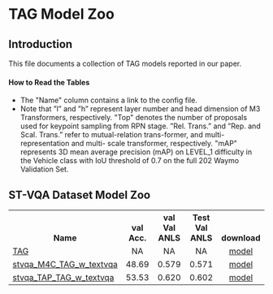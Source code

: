 # TAG Model Zoo

## Introduction

This file documents a collection of TAG models reported in our paper.

#### How to Read the Tables
* The "Name" column contains a link to the config file. 
*  Note that ”l” and ”h” represent layer number and head dimension of M3 Transformers, respectively. "Top" denotes the number of proposals used for keypoint sampling from RPN stage. ”Rel. Trans.” and ”Rep. and Scal. Trans.” refer to mutual-relation trans-former, and multi-representation and multi- scale transformer, respectively. "mAP" represents 3D mean average precision (mAP) on LEVEL_1 difficulty in the Vehicle class with IoU threshold of 0.7 on the full 202 Waymo Validation Set.

## ST-VQA Dataset Model Zoo

<table><tbody>
<!-- START TABLE -->
<!-- TABLE HEADER -->
<th valign="bottom">Name</th>
<th valign="bottom">val Acc.</th>
<th valign="bottom">val Val ANLS</th>
<th valign="bottom">Test Val ANLS</th>
<th valign="bottom">download</th>
 <tr><td align="left"><a href="https://github.com/HenryJunW/TAG/blob/main/save/exp_yaml/stvqa_TAG_inference.yaml">TAG</a></td>
<td align="center">NA</td>
<td align="center">NA</td>
<td align="center">NA</td>
<td align="center"><a href="https://drive.google.com/file/d/1gwDXXo6LYCSaCo1B7r3fbu7j504Vw-Xj/view?usp=sharing">model</a></td>
</tr>

 <tr><td align="left"><a href="https://github.com/HenryJunW/TAG/blob/main/save/exp_yaml/stvqa_m4c_plus_w_tag_textvqa.yaml">stvqa_M4C_TAG_w_textvqa</a></td>
<td align="center">48.69</td>
<td align="center">0.579</td>
<td align="center">0.571</td>
<td align="center"><a href="https://drive.google.com/file/d/1EeBXWOAJcXa0k7UF1O8C7itVqVgjLGp7/view?usp=sharing">model</a></td>
</tr>

 <tr><td align="left"><a href="https://github.com/HenryJunW/TAG/blob/main/save/exp_yaml/stvqa_tap_refine_w_tag_textvqa.yaml">stvqa_TAP_TAG_w_textvqa</a></td>
<td align="center">53.53</td>
<td align="center">0.620</td>
<td align="center">0.602</td>
<td align="center"><a href="https://drive.google.com/file/d/1Fg2KjtHSyuXf8fEkr7l8qYv-4Me5XRot/view?usp=sharing">model</a></td>
</tr>

</tbody></table>
